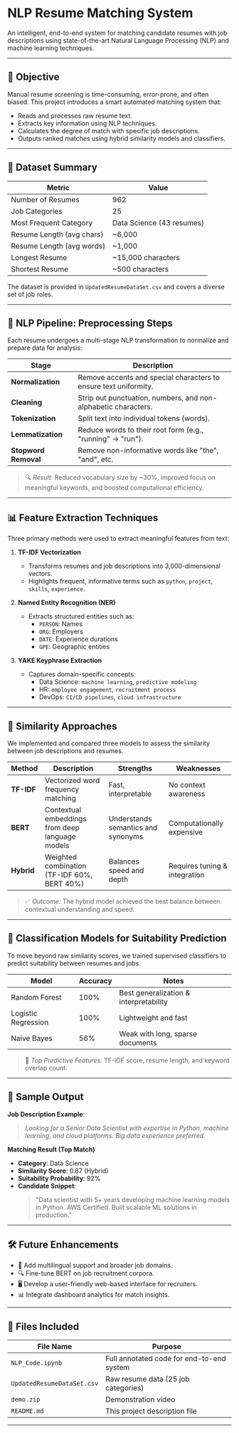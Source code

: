 # NLP Resume Matching System

An intelligent, end-to-end system for matching candidate resumes with job descriptions using state-of-the-art Natural Language Processing (NLP) and machine learning techniques.


---

## 🎯 Objective

Manual resume screening is time-consuming, error-prone, and often biased. This project introduces a smart automated matching system that:
- Reads and processes raw resume text.
- Extracts key information using NLP techniques.
- Calculates the degree of match with specific job descriptions.
- Outputs ranked matches using hybrid similarity models and classifiers.

---

## 📁 Dataset Summary

| Metric                      | Value                   |
|----------------------------|-------------------------|
| Number of Resumes          | 962                     |
| Job Categories             | 25                      |
| Most Frequent Category     | Data Science (43 resumes) |
| Resume Length (avg chars)  | ~6,000                  |
| Resume Length (avg words)  | ~1,000                  |
| Longest Resume             | ~15,000 characters      |
| Shortest Resume            | ~500 characters         |

The dataset is provided in `UpdatedResumeDataSet.csv` and covers a diverse set of job roles.

---

## 🧹 NLP Pipeline: Preprocessing Steps

Each resume undergoes a multi-stage NLP transformation to normalize and prepare data for analysis:

| Stage              | Description |
|-------------------|-------------|
| **Normalization** | Remove accents and special characters to ensure text uniformity. |
| **Cleaning**       | Strip out punctuation, numbers, and non-alphabetic characters. |
| **Tokenization**   | Split text into individual tokens (words). |
| **Lemmatization**  | Reduce words to their root form (e.g., "running" → "run"). |
| **Stopword Removal** | Remove non-informative words like "the", "and", etc. |

> 🔍 *Result:* Reduced vocabulary size by ~30%, improved focus on meaningful keywords, and boosted computational efficiency.

---

## 📊 Feature Extraction Techniques

Three primary methods were used to extract meaningful features from text:

1. **TF-IDF Vectorization**
   - Transforms resumes and job descriptions into 3,000-dimensional vectors.
   - Highlights frequent, informative terms such as `python`, `project`, `skills`, `experience`.

2. **Named Entity Recognition (NER)**
   - Extracts structured entities such as:
     - `PERSON`: Names
     - `ORG`: Employers
     - `DATE`: Experience durations
     - `GPE`: Geographic entities

3. **YAKE Keyphrase Extraction**
   - Captures domain-specific concepts:
     - Data Science: `machine learning`, `predictive modeling`
     - HR: `employee engagement`, `recruitment process`
     - DevOps: `CI/CD pipelines`, `cloud infrastructure`

---

## 🧮 Similarity Approaches

We implemented and compared three models to assess the similarity between job descriptions and resumes.

| Method      | Description                                      | Strengths                              | Weaknesses                    |
|-------------|--------------------------------------------------|----------------------------------------|-------------------------------|
| **TF-IDF**  | Vectorized word frequency matching               | Fast, interpretable                    | No context awareness          |
| **BERT**    | Contextual embeddings from deep language models  | Understands semantics and synonyms     | Computationally expensive     |
| **Hybrid**  | Weighted combination (TF-IDF 60%, BERT 40%)      | Balances speed and depth               | Requires tuning & integration |

> ✅ *Outcome:* The hybrid model achieved the best balance between contextual understanding and speed.

---

## 🧠 Classification Models for Suitability Prediction

To move beyond raw similarity scores, we trained supervised classifiers to predict suitability between resumes and jobs.

| Model               | Accuracy | Notes                               |
|---------------------|----------|-------------------------------------|
| Random Forest       | 100%     | Best generalization & interpretability |
| Logistic Regression | 100%     | Lightweight and fast                |
| Naive Bayes         | 56%      | Weak with long, sparse documents    |

> 🔑 *Top Predictive Features:* TF-IDF score, resume length, and keyword overlap count.

---

## 🧾 Sample Output

**Job Description Example**:  
> *Looking for a Senior Data Scientist with expertise in Python, machine learning, and cloud platforms. Big data experience preferred.*

**Matching Result (Top Match)**  
- **Category**: Data Science  
- **Similarity Score**: 0.87 (Hybrid)  
- **Suitability Probability**: 92%  
- **Candidate Snippet**:
  > "Data scientist with 5+ years developing machine learning models in Python. AWS Certified. Built scalable ML solutions in production."

---

## 🛠 Future Enhancements

- 📁 Add multilingual support and broader job domains.
- 🔍 Fine-tune BERT on job recruitment corpora.
- 🖥️ Develop a user-friendly web-based interface for recruiters.
- 📊 Integrate dashboard analytics for match insights.

---

## 📂 Files Included

| File Name                | Purpose                                  |
|--------------------------|------------------------------------------|
| `NLP_Code.ipynb`| Full annotated code for end-to-end system |
| `UpdatedResumeDataSet.csv` | Raw resume data (25 job categories)     |       |
| `demo.zip`           | Demonstration video            |
| `README.md`              | This project description file            |


---

